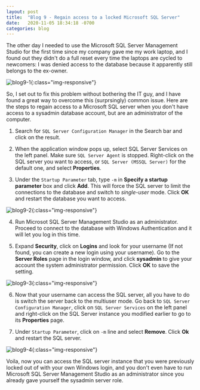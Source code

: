 ```yaml
---
layout: post 
title:  "Blog 9 - Regain access to a locked Microsoft SQL Server"
date:   2020-11-05 18:34:18 -0700
categories: blog
---
```



The other day I needed to use the Microsoft SQL Server Management Studio for the first time since my company gave me my work laptop, and I found out they didn't do a full reset every time the laptops are cycled to newcomers: I was denied access to the database because it apparently still belongs to the ex-owner.


![blog9-1](/assets/blog9-1.PNG){:class="img-responsive"}


So, I set out to fix this problem without bothering the IT guy, and I have found a great way to overcome this (surprsingly) common issue.  Here are the steps to regain access to a Microsoft SQL server when you don't have access to a sysadmin database account, but are an administrator of the computer. 



1. Search for `SQL Server Configuration Manager` in the Search bar and click on the result. 


2. When the application window pops up, select SQL Server Services on the left panel. Make sure `SQL Server Agent` is stopped. Right-click on the SQL server you want to access, or  `SQL Server (MSSQL Server)` for the default one, and select **Properties**. 


3. Under the `Startup Parameter` tab, type `-m` in **Specify a startup parameter** box and click **Add**. This will force the SQL server to limit the connections to the database and switch to *single-user* mode. Click **OK** and restart the database you want to access. 

![blog9-2](/assets/blog9-2.PNG){:class="img-responsive"}


4. Run Microsot SQL Server Management Studio as an administrator. Proceed to connect to the database with Windows Authentication and it will let you log in this time. 


5. Expand **Security**, click on **Logins** and look for your username (If not found, you can create a new login using your username). Go to the **Server Roles** page in the login window, and click **sysadmin** to give your account the system administrator permission. Click **OK** to save the setting.


![blog9-3](/assets/blog9-3.PNG){:class="img-responsive"}



6. Now that your username can access the SQL server, all you have to do is switch the server back to the multiuser mode. Go back to `SQL Server Configuration Manager`, click on `SQL Server Services` on the left panel and right-click on the SQL Server instance you modified earlier to go to its **Properties** page. 

7. Under `Startup Parameter`, click on `-m` line and select **Remove**. Click **Ok** and restart the SQL server. 


![blog9-4](/assets/blog9-4.PNG){:class="img-responsive"}


Voila, now you can access the SQL server instance that you were previously locked out of with your own Windows login, and you don't even have to run Microsoft SQL Server Management Studio as an administrator since you already gave yourself the sysadmin server role.